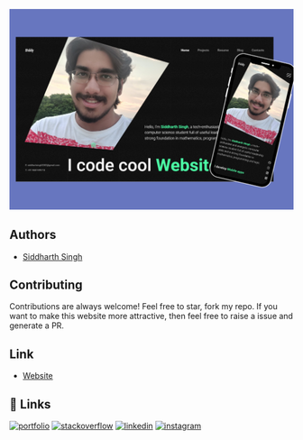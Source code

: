 <p align="center">
  <img src="https://raw.githubusercontent.com/SiddyDevelops/SiddyDevelops.github.io/master/images/Website-flyer%20(Poster%20(Landscape)).png" />
<p/>

  
## Authors

- [Siddharth Singh](https://github.com/SiddyDevelops)

  
## Contributing

Contributions are always welcome! Feel free to star, fork my repo. If you want to make this website more attractive, then feel free to raise a issue and generate a PR.

  
## Link

- [Website](https://siddydevelops.github.io/)
  
## 🔗 Links
[![portfolio](https://img.shields.io/badge/my_portfolio-000?style=for-the-badge&logo=ko-fi&logoColor=white)](https://siddydevelops.github.io/)
[![stackoverflow](https://img.shields.io/badge/Stack_Overflow-FE7A16?style=for-the-badge&logo=stack-overflow&logoColor=white)](https://stackoverflow.com/users/14918781/siddharth-singh)
[![linkedin](https://img.shields.io/badge/linkedin-0A66C2?style=for-the-badge&logo=linkedin&logoColor=white)](https://www.linkedin.com/in/siddharth-singh-08/)
[![instagram](https://img.shields.io/badge/Instagram-E4405F?style=for-the-badge&logo=instagram&logoColor=white)](https://www.instagram.com/_siddy_08_/)

